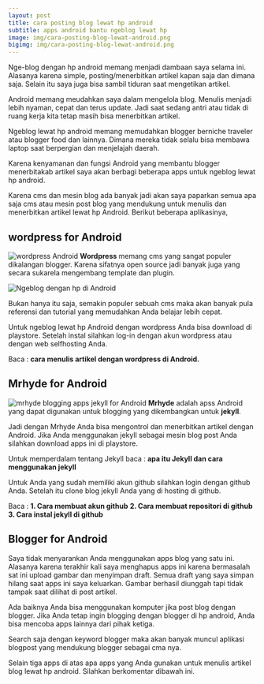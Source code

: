 ```yaml
---
layout: post
title: cara posting blog lewat hp android
subtitle: apps android bantu ngeblog lewat hp
image: img/cara-posting-blog-lewat-android.png
bigimg: img/cara-posting-blog-lewat-android.png
---
```



Nge-blog dengan hp android memang menjadi dambaan saya selama ini. Alasanya karena simple, posting/menerbitkan artikel kapan saja dan dimana saja. Selain itu saya juga bisa sambil tiduran saat mengetikan artikel. 

Android memang meudahkan saya dalam mengelola blog. Menulis menjadi lebih nyaman, cepat dan terus update. Jadi saat sedang antri atau tidak di ruang kerja kita tetap masih bisa menerbitkan artikel.

Ngeblog lewat hp android memang memudahkan blogger berniche traveler atau blogger food dan lainnya. Dimana mereka tidak selalu bisa membawa laptop saat berpergian dan menjelajah daerah.

Karena kenyamanan dan fungsi Android yang membantu blogger menerbitakab artikel saya akan berbagi beberapa apps untuk ngeblog lewat hp android.

Karena cms dan mesin blog ada banyak jadi akan saya paparkan semua apa saja cms atau mesin post blog yang mendukung untuk menulis dan menerbitkan artikel lewat hp Android. Berikut beberapa aplikasinya,

## wordpress for Android ##

![wordpress Android](/img/wordpress-apps.png)
**Wordpress** memang cms yang sangat populer dikalangan blogger. Karena sifatnya open source jadi banyak juga yang secara sukarela mengembang template dan plugin. 

![Ngeblog dengan hp di Android](/img/wordpress-android.png)


Bukan hanya itu saja, semakin populer sebuah cms maka akan banyak pula referensi dan tutorial yang memudahkan Anda belajar lebih cepat.

Untuk ngeblog lewat hp Android dengan wordpress Anda bisa download di playstore. Setelah instal silahkan log-in dengan akun wordpress atau dengan web selfhosting Anda.

Baca : **cara menulis artikel dengan wordpress di Android.**


## Mrhyde for Android ##
![mrhyde blogging apps jekyll for Android](/img/mrhyde-jekyll-android.png)
**Mrhyde** adalah apss Android yang dapat digunakan untuk blogging yang dikembangkan untuk **jekyll**.

Jadi dengan Mrhyde Anda bisa mengontrol dan menerbitkan artikel dengan Android. Jika Anda menggunakan jekyll sebagai mesin blog post Anda silahkan download apps ini di playstore.

Untuk memperdalam tentang Jekyll baca : **apa itu Jekyll dan cara menggunakan jekyll**

Untuk Anda yang sudah memiliki akun github silahkan login dengan github Anda. Setelah itu clone blog jekyll Anda yang di hosting di github. 

Baca : 
**1. Cara membuat akun github**
**2. Cara membuat repositori di github**
**3. Cara instal jekyll di github**


## Blogger for Android ##
Saya tidak menyarankan Anda menggunakan apps blog yang satu ini. Alasanya karena terakhir kali saya menghapus apps ini karena bermasalah sat ini upload gambar dan menyimpan draft. Semua draft yang saya simpan hilang saat apps ini saya keluarkan.  Gambar berhasil diunggah tapi tidak tampak saat dilihat di post artikel. 

Ada baiknya Anda bisa menggunakan komputer jika post blog dengan blogger. Jika Anda tetap ingin blogging dengan blogger di hp android, Anda bisa mencoba apps lainnya dari pihak ketiga. 

Search saja dengan keyword blogger maka akan banyak muncul aplikasi blogpost yang mendukung blogger sebagai cma nya.

Selain tiga apps di atas apa apps yang Anda gunakan untuk menulis artikel blog lewat hp android. Silahkan berkomentar dibawah ini.
